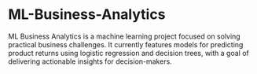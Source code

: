 # ML-Business-Analytics
ML Business Analytics is a machine learning project focused on solving practical business challenges. It currently features models for predicting product returns using logistic regression and decision trees, with a goal of delivering actionable insights for decision-makers.
